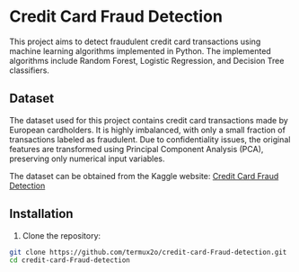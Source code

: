# Credit Card Fraud Detection

This project aims to detect fraudulent credit card transactions using machine learning algorithms implemented in Python. The implemented algorithms include Random Forest, Logistic Regression, and Decision Tree classifiers.

## Dataset

The dataset used for this project contains credit card transactions made by European cardholders. It is highly imbalanced, with only a small fraction of transactions labeled as fraudulent. Due to confidentiality issues, the original features are transformed using Principal Component Analysis (PCA), preserving only numerical input variables.

The dataset can be obtained from the Kaggle website: [Credit Card Fraud Detection](https://www.kaggle.com/mlg-ulb/creditcardfraud)

## Installation

1. Clone the repository:

```bash
git clone https://github.com/termux2o/credit-card-Fraud-detection.git
cd credit-card-Fraud-detection
